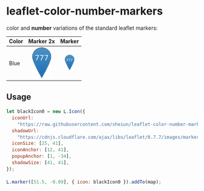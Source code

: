 # leaflet-color-number-markers

color and **number** variations of the standard leaflet markers:

| Color |                                                                Marker 2x                                                                |                                                            Marker                                                            |
| ----- | :-------------------------------------------------------------------------------------------------------------------------------------: | :--------------------------------------------------------------------------------------------------------------------------: |
| Blue  | ![Marker Blue 2x  777](https://raw.githubusercontent.com/sheiun/leaflet-color-number-markers/main/img/blue/marker-icon-2x-blue-777.png) | ![Marker Blue](https://raw.githubusercontent.com/sheiun/leaflet-color-number-markers/main/img/blue/marker-icon-blue-777.png) |

## Usage

```js
let blackIcon0 = new L.Icon({
  iconUrl:
    "https://raw.githubusercontent.com/sheiun/leaflet-color-number-markers/main/img/black/marker-icon-2x-black-0.png",
  shadowUrl:
    "https://cdnjs.cloudflare.com/ajax/libs/leaflet/0.7.7/images/marker-shadow.png",
  iconSize: [25, 41],
  iconAnchor: [12, 41],
  popupAnchor: [1, -34],
  shadowSize: [41, 41],
});

L.marker([51.5, -0.09], { icon: blackIcon0 }).addTo(map);
```
